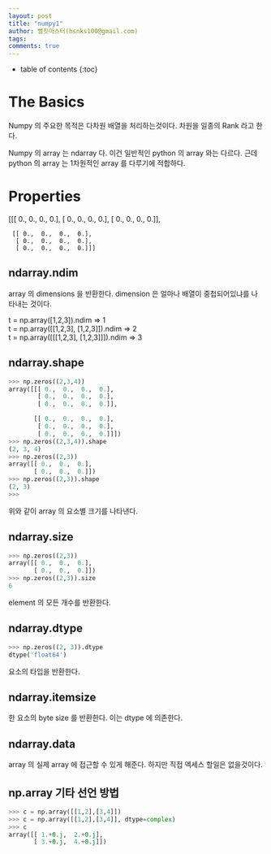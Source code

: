 ```yaml
---
layout: post
title: "numpy1"
author: 뻘짓마스터(hsnks100@gmail.com)
tags: 
comments: true
---
```


* table of contents
{:toc}

# The Basics

Numpy 의 주요한 목적은 다차원 배열을 처리하는것이다. 차원을 일종의 Rank 라고 한다.  

Numpy 의 array 는 ndarray 다. 이건 일반적인 python 의 array 와는 다르다. 근데 python 의 array 는 1차원적인 array 를 다루기에 적합하다.

# Properties

[[[ 0.,  0.,  0.,  0.],
      [ 0.,  0.,  0.,  0.],
      [ 0.,  0.,  0.,  0.]],

     [[ 0.,  0.,  0.,  0.],
      [ 0.,  0.,  0.,  0.],
      [ 0.,  0.,  0.,  0.]]]
## ndarray.ndim
array 의 dimensions 을 반환한다.
dimension 은 얼마나 배열이 중첩되어있냐를 나타내는 것이다.

t = np.array([1,2,3]).ndim => 1  
t = np.array([[1,2,3], [1,2,3]]).ndim => 2  
t = np.array([[[1,2,3], [1,2,3]]]).ndim => 3  

## ndarray.shape

``` python
>>> np.zeros((2,3,4))
array([[[ 0.,  0.,  0.,  0.],
        [ 0.,  0.,  0.,  0.],
        [ 0.,  0.,  0.,  0.]],

       [[ 0.,  0.,  0.,  0.],
        [ 0.,  0.,  0.,  0.],
        [ 0.,  0.,  0.,  0.]]])
>>> np.zeros((2,3,4)).shape
(2, 3, 4)
>>> np.zeros((2,3))
array([[ 0.,  0.,  0.],
       [ 0.,  0.,  0.]])
>>> np.zeros((2,3)).shape
(2, 3)
>>> 
```

위와 같이 array 의 요소별 크기를 나타낸다.


## ndarray.size

``` python
>>> np.zeros((2,3))
array([[ 0.,  0.,  0.],
       [ 0.,  0.,  0.]])
>>> np.zeros((2,3)).size
6
```

element 의 모든 개수를 반환한다.
## ndarray.dtype

``` python
>>> np.zeros((2, 3)).dtype 
dtype('float64')
```

요소의 타입을 반환한다.

## ndarray.itemsize

한 요소의 byte size 를 반환한다. 이는 dtype 에 의존한다.

## ndarray.data

array 의 실제 array 에 접근할 수 있게 해준다. 하지만 직접 엑세스 할일은 없을것이다.

## np.array 기타 선언 방법

``` python
>>> c = np.array([[1,2],[3,4]])
>>> c = np.array([[1,2],[3,4]], dtype=complex)
>>> c
array([[ 1.+0.j,  2.+0.j],
       [ 3.+0.j,  4.+0.j]])

```


